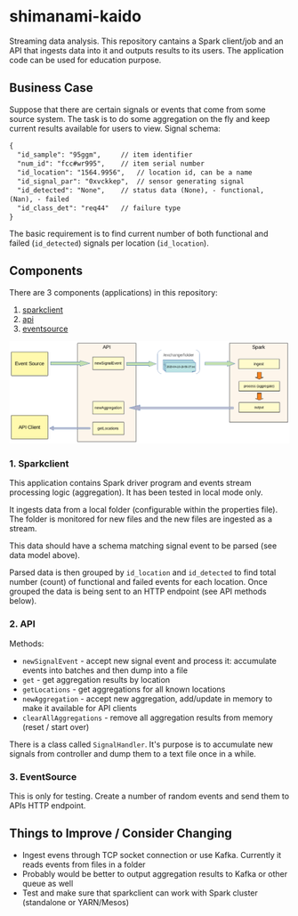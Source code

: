 # shimanami-kaido
Streaming data analysis.
This repository cantains a Spark client/job and an API that ingests data into it and outputs results to its users.
The application code can be used for education purpose.

## Business Case
Suppose that there are certain signals or events that come from some source system. The task is to do some aggregation on the fly and keep current results available for users to view.
Signal schema:

```
{
  "id_sample": "95ggm", 	// item identifier
  "num_id": "fcc#wr995", 	// item serial number
  "id_location": "1564.9956", 	// location id, can be a name
  "id_signal_par": "0xvckkep",	// sensor generating signal
  "id_detected": "None", 	// status data (None), - functional, (Nan), - failed
  "id_class_det": "req44"	// failure type
}
```

The basic requirement is to find current number of both functional and failed (`id_detected`) signals per location (`id_location`).


## Components
There are 3 components (applications) in this repository:
1. [sparkclient](https://github.com/oleglukin/shimanami-kaido/tree/master/java/sparkclient)
2. [api](https://github.com/oleglukin/shimanami-kaido/tree/master/java/api)
3. [eventsource](https://github.com/oleglukin/shimanami-kaido/tree/master/java/eventsource)


![Components](./components.png)


### 1. Sparkclient
This application contains Spark driver program and events stream processing logic (aggregation). It has been tested in local mode only.

It ingests data from a local folder (configurable within the properties file). The folder is monitored for new files and the new files are ingested as a stream.

This data should have a schema matching signal event to be parsed (see data model above).

Parsed data is then grouped by `id_location` and `id_detected` to find total number (count) of functional and failed events for each location.
Once grouped the data is being sent to an HTTP endpoint (see API methods below).

### 2. API
Methods:
- `newSignalEvent` - accept new signal event and process it: accumulate events into batches and then dump into a file
- `get` - get aggregation results by location
- `getLocations` - get aggregations for all known locations
- `newAggregation` - accept new aggregation, add/update in memory to make it available for API clients
- `clearAllAggregations` - remove all aggregation results from memory (reset / start over)

There is a class called `SignalHandler`. It's purpose is to accumulate new signals from controller and dump them to a text file once in a while.

### 3. EventSource
This is only for testing. Create a number of random events and send them to APIs HTTP endpoint.


## Things to Improve / Consider Changing
- Ingest evens through TCP socket connection or use Kafka. Currently it reads events from  files in a folder
- Probably would be better to output aggregation results to Kafka or other queue as well
- Test and make sure that sparkclient can work with Spark cluster (standalone or YARN/Mesos)
